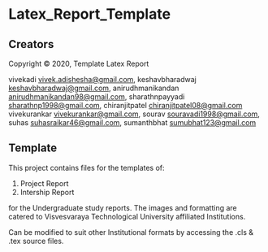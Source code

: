 # Latex_Report_Template

## Creators

Copyright © 2020, Template Latex Report

vivekadi <vivek.adishesha@gmail.com>,
keshavbharadwaj <keshavbharadwaj@gmail.com>, 
anirudhmanikandan <anirudhmanikandan98@gmail.com>,
sharathnpayyadi <sharathnp1998@gmail.com>,
chiranjitpatel <chiranjitpatel08@gmail.com>
vivekurankar <vivekurankar@gmail.com>,
sourav <souravadi1998@gmail.com>,
suhas <suhasraikar46@gmail.com>,
sumanthbhat <sumubhat123@gmail.com>


## Template

This project contains files for the templates of:

1. Project Report 
2. Intership Report 

for the Undergraduate study reports. The images and formatting are catered to 
Visvesvaraya Technological University affiliated Institutions.

Can be modified to suit other Institutional formats by accessing the .cls & .tex source files.